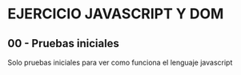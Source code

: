 # EJERCICIO JAVASCRIPT Y DOM 
## 00 - Pruebas iniciales

Solo pruebas iniciales para ver como funciona el lenguaje javascript